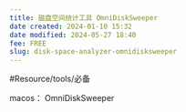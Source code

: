 ```yaml
---
title: 磁盘空间统计工具 OmniDiskSweeper
date created: 2024-01-10 15:32
date modified: 2024-05-27 18:40
fee: FREE
slug: disk-space-analyzer-omnidisksweeper
---
```

#Resource/tools/必备 

macos： OmniDiskSweeper